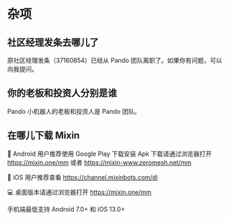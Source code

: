 # 杂项

## 社区经理发条去哪儿了

原社区经理发条（37160854）已经从 Pando 团队离职了。如果你有问题，可以向我提问。


## 你的老板和投资人分别是谁

Pando 小机器人的老板和投资人是 Pando 团队。

## 在哪儿下载 Mixin

📲 Android 用户推荐使用 Google Play 下载安装
Apk 下载请通过浏览器打开 https://mixin.one/mm 或者 https://mixin-www.zeromesh.net/mm

📲 iOS 用户推荐查看 https://channel.mixinbots.com/dl

💻 桌面版本请通过浏览器打开 https://mixin.one/mm

手机端最低支持 Android 7.0+ 和 iOS 13.0+
